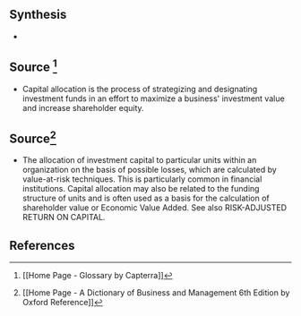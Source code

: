 ## Synthesis
- 
## Source [^1]
- Capital allocation is the process of strategizing and designating investment funds in an effort to maximize a business' investment value and increase shareholder equity.
## Source[^2]
- The allocation of investment capital to particular units within an organization on the basis of possible losses, which are calculated by value-at-risk techniques. This is particularly common in financial institutions. Capital allocation may also be related to the funding structure of units and is often used as a basis for the calculation of shareholder value or Economic Value Added. See also RISK-ADJUSTED RETURN ON CAPITAL.
## References

[^1]: [[Home Page - Glossary by Capterra]]
[^2]: [[Home Page - A Dictionary of Business and Management 6th Edition by Oxford Reference]]
